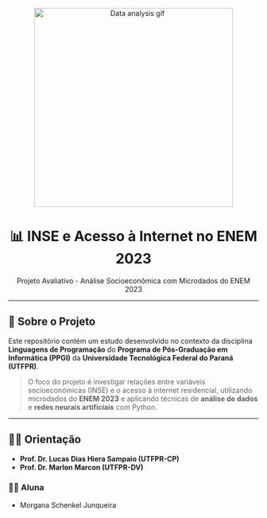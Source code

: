 <div align="center">
<p align="center">
  <img src="https://user-images.githubusercontent.com/74038190/225813708-98b745f2-7d22-48cf-9150-083f1b00d6c9.gif" alt="Data analysis gif" width="400"/>
</p>
</div> 

<div align="center">

# 📊 INSE e Acesso à Internet no ENEM 2023  
 Projeto Avaliativo - Análise Socioeconômica com Microdados do ENEM 2023

</div>

---

## 🧠 Sobre o Projeto

Este repositório contém um estudo desenvolvido no contexto da disciplina **Linguagens de Programação** do **Programa de Pós-Graduação em Informática (PPGI)** da **Universidade Tecnológica Federal do Paraná (UTFPR)**.

> O foco do projeto é investigar relações entre variáveis socioeconômicas (INSE) e o acesso à internet residencial, utilizando microdados do **ENEM 2023** e aplicando técnicas de **análise de dados** e **redes neurais artificiais** com Python.

---

## 👩‍🏫 Orientação

- **Prof. Dr. Lucas Dias Hiera Sampaio (UTFPR-CP)**  
- **Prof. Dr. Marlon Marcon (UTFPR-DV)**  

### 👩‍💻 Aluna
- Morgana Schenkel Junqueira
